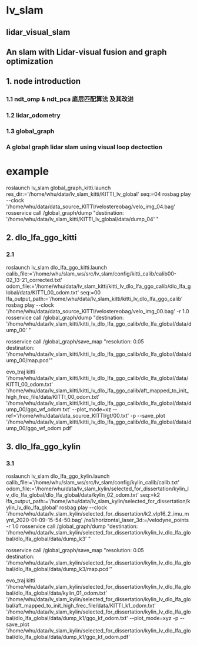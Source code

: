 
# lv_slam
## lidar_visual_slam
## An slam with Lidar-visual fusion and graph optimization

## 1. node introduction
### 1.1 ndt_omp & ndt_pca 底层匹配算法 及其改进

### 1.2 lidar_odometry 

### 1.3 global_graph
### A global graph lidar slam using visual loop dectection

# example 
roslaunch lv_slam global_graph_kitti.launch res_dir:='/home/whu/data/lv_slam_kitti/KITTI_lv_global'       seq:=04
rosbag play --clock   '/home/whu/data/data_source_KITTI/velostereobag/velo_img_04.bag'
rosservice call /global_graph/dump "destination: '/home/whu/data/lv_slam_kitti/KITTI_lv_global/data/dump_04'  "

## 2. dlo_lfa_ggo_kitti
### 2.1 
roslaunch lv_slam dlo_lfa_ggo_kitti.launch  calib_file:='/home/whu/slam_ws/src/lv_slam/config/kitti_calib/calib00-02_13-21_corrected.txt'     odom_file:='/home/whu/data/lv_slam_kitti/kitti_lv_dlo_lfa_ggo_calib/dlo_lfa_global/data/KITTI_00_odom.txt' seq:=00  lfa_output_path:='/home/whu/data/lv_slam_kitti/kitti_lv_dlo_lfa_ggo_calib'
rosbag play --clock '/home/whu/data/data_source_KITTI/velostereobag/velo_img_00.bag'    -r 1.0
rosservice call /global_graph/dump "destination: '/home/whu/data/lv_slam_kitti/kitti_lv_dlo_lfa_ggo_calib/dlo_lfa_global/data/dump_00'  "

rosservice call /global_graph/save_map "resolution: 0.05                                                                                 
destination: '/home/whu/data/lv_slam_kitti/kitti_lv_dlo_lfa_ggo_calib/dlo_lfa_global/data/dump_00/map.pcd'"

evo_traj kitti '/home/whu/data/lv_slam_kitti/kitti_lv_dlo_lfa_ggo_calib/dlo_lfa_global/data/KITTI_00_odom.txt' '/home/whu/data/lv_slam_kitti/kitti_lv_dlo_lfa_ggo_calib/aft_mapped_to_init_high_frec_file/data/KITTI_00_odom.txt'   '/home/whu/data/lv_slam_kitti/kitti_lv_dlo_lfa_ggo_calib/dlo_lfa_global/data/dump_00/ggo_wf_odom.txt'      --plot_mode=xz  --ref='/home/whu/data/data_source_KITTI/gt/00.txt'   -p --save_plot  '/home/whu/data/lv_slam_kitti/kitti_lv_dlo_lfa_ggo_calib/dlo_lfa_global/data/dump_00/ggo_wf_odom.pdf'

## 3. dlo_lfa_ggo_kylin
### 3.1
roslaunch lv_slam dlo_lfa_ggo_kylin.launch calib_file:='/home/whu/slam_ws/src/lv_slam/config/kylin_calib/calib.txt'    odom_file:='/home/whu/data/lv_slam_kylin/selected_for_dissertation/kylin_lv_dlo_lfa_global/dlo_lfa_global/data/kylin_02_odom.txt'   seq:=k2  lfa_output_path:='/home/whu/data/lv_slam_kylin/selected_for_dissertation/kylin_lv_dlo_lfa_global'
rosbag play --clock  '/home/whu/data/lv_slam_kylin/selected_for_dissertation/k2_vlp16_2_imu_mynt_2020-01-09-15-54-50.bag'    /ns1/horizontal_laser_3d:=/velodyne_points    -r 1.0
rosservice call /global_graph/dump "destination: '/home/whu/data/lv_slam_kylin/selected_for_dissertation/kylin_lv_dlo_lfa_global/dlo_lfa_global/data/dump_k3'   "

rosservice call /global_graph/save_map "resolution: 0.05                                                                                 
destination: '/home/whu/data/lv_slam_kylin/selected_for_dissertation/kylin_lv_dlo_lfa_global/dlo_lfa_global/data/dump_k3/map.pcd'" 

evo_traj kitti '/home/whu/data/lv_slam_kylin/selected_for_dissertation/kylin_lv_dlo_lfa_global/dlo_lfa_global/data/kylin_01_odom.txt' '/home/whu/data/lv_slam_kylin/selected_for_dissertation/kylin_lv_dlo_lfa_global/aft_mapped_to_init_high_frec_file/data/KITTI_k1_odom.txt' '/home/whu/data/lv_slam_kylin/selected_for_dissertation/kylin_lv_dlo_lfa_global/dlo_lfa_global/data/dump_k1/ggo_kf_odom.txt'    --plot_mode=xyz    -p --save_plot  '/home/whu/data/lv_slam_kylin/selected_for_dissertation/kylin_lv_dlo_lfa_global/dlo_lfa_global/data/dump_k1/ggo_kf_odom.pdf'